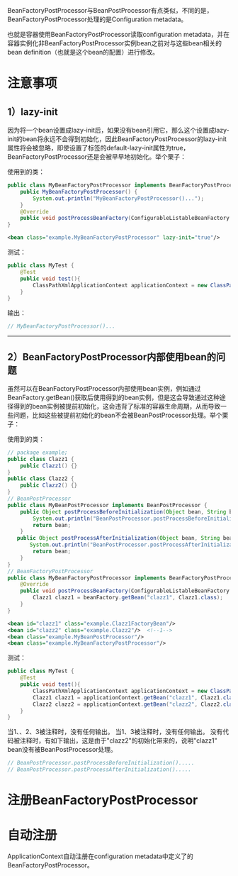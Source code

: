
BeanFactoryPostProcessor与BeanPostProcessor有点类似，不同的是，BeanFactoryPostProcessor处理的是Configuration metadata。

也就是容器使用BeanFactoryPostProcessor读取configuration metadata，并在容器实例化非BeanFactoryPostProcessor实例bean之前对与这些bean相关的bean definition（也就是这个bean的配置）进行修改。

# 注意事项

## 1）lazy-init

因为将一个bean设置成lazy-init后，如果没有bean引用它，那么这个设置成lazy-init的bean将永远不会得到初始化，因此BeanFactoryPostProcessor的lazy-init属性将会被忽略，即使设置了<beans/>标签的default-lazy-init属性为true，BeanFactoryPostProcessor还是会被早早地初始化。举个栗子：

使用到的类：
```java
public class MyBeanFactoryPostProcessor implements BeanFactoryPostProcessor {  
    public MyBeanFactoryPostProcessor() {  
        System.out.println("MyBeanFactoryPostProcessor()...");  
    }  
    @Override  
    public void postProcessBeanFactory(ConfigurableListableBeanFactory beanFactory) throws BeansException {}  
}
```
```xml
<bean class="example.MyBeanFactoryPostProcessor" lazy-init="true"/>
```
测试：
```java
public class MyTest {  
    @Test  
    public void test(){  
        ClassPathXmlApplicationContext applicationContext = new ClassPathXmlApplicationContext("application.xml");  
    }  
}
```
输出：
```java
// MyBeanFactoryPostProcessor()...
```
-- --
## 2）BeanFactoryPostProcessor内部使用bean的问题

虽然可以在BeanFactoryPostProcessor内部使用bean实例，例如通过BeanFactory.getBean()获取后使用得到的bean实例，但是这会导致通过这种途径得到的bean实例被提前初始化，这会违背了标准的容器生命周期，从而导致一些问题，比如这些被提前初始化的bean不会被BeanPostProcessor处理。举个栗子：

使用到的类：
```java
// package example;
public class Clazz1 {  
    public Clazz1() {}  
}
public class Clazz2 {  
    public Clazz2() {}  
}
// BeanPostProcessor
public class MyBeanPostProcessor implements BeanPostProcessor {  
    public Object postProcessBeforeInitialization(Object bean, String beanName) throws BeansException {  
        System.out.println("BeanPostProcessor.postProcessBeforeInitialization().....");  
        return bean;  
    }  
   public Object postProcessAfterInitialization(Object bean, String beanName) throws BeansException {  
       System.out.println("BeanPostProcessor.postProcessAfterInitialization().....");  
        return bean;  
    }  
}
// BeanFactoryPostProcessor
public class MyBeanFactoryPostProcessor implements BeanFactoryPostProcessor {  
    @Override  
    public void postProcessBeanFactory(ConfigurableListableBeanFactory beanFactory) throws BeansException {  
        Clazz1 clazz1 = beanFactory.getBean("clazz1", Clazz1.class);  
    }  
}
```
```xml
<bean id="clazz1" class="example.Clazz1FactoryBean"/>  
<bean id="clazz2" class="example.Clazz2"/>  <!--1-->
<bean class="example.MyBeanPostProcessor"/>  
<bean class="example.MyBeanFactoryPostProcessor"/>
```
测试：
```java
public class MyTest {  
    @Test  
    public void test(){  
        ClassPathXmlApplicationContext applicationContext = new ClassPathXmlApplicationContext("application.xml");  
        Clazz1 clazz1 = applicationContext.getBean("clazz1", Clazz1.class);  // 2
        Clazz2 clazz2 = applicationContext.getBean("clazz2", Clazz2.class);  // 3
    }   
}
```
当1、、2、3被注释时，没有任何输出。
当1、3被注释时，没有任何输出。
没有代码被注释时，有如下输出，这是由于"clazz2"的初始化带来的，说明"clazz1" bean没有被BeanPostProcessor处理。
```java
// BeanPostProcessor.postProcessBeforeInitialization().....
// BeanPostProcessor.postProcessAfterInitialization().....
```




# 注册BeanFactoryPostProcessor

# 自动注册

ApplicationContext自动注册在configuration metadata中定义了的BeanFactoryPostProcessor。















